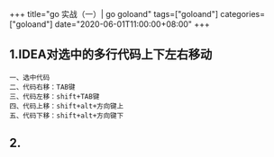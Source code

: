 +++
title="go 实战（一）| go goloand"
tags=["goloand"]
categories=["goloand"]
date="2020-06-01T11:00:00+08:00"
+++

## 1.IDEA对选中的多行代码上下左右移动
```
一、选中代码
二、代码右移：TAB键
三、代码左移：shift+TAB键
四、代码上移：shift+alt+方向键上
五、代码下移：shift+alt+方向键下
```

## 2.